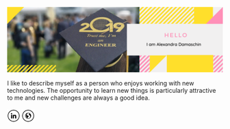 <img src="https://github.com/AlexandraDamaschin/AlexandraDamaschin/blob/master/DescriptionPicture.png" alt="Banner about Alexandra Damaschin">

I like to describe myself as a person who enjoys working with new technologies. The opportunity to learn new things is particularly attractive to me and new challenges are always a good idea.

####

<a href="https://www.linkedin.com/in/alexandradamaschin/" target="_blank"><img src="https://github.com/AlexandraDamaschin/AlexandraDamaschin/blob/master/in.png" alt="LinkedIn" width="30"></a>
<a href="https://alexandradamaschin.github.io/" target="_blank"><img src="https://github.com/AlexandraDamaschin/AlexandraDamaschin/blob/master/www.png" alt="Website" width="30"></a>
